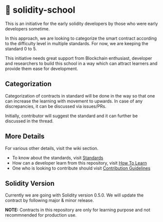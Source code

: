 # :school_satchel: solidity-school
This is an initiative for the early solidity developers by those who were early developers sometime.

In this approach, we are looking to categorize the smart contract according to the difficulty level in multiple standards. For now, we are keeping the standard 0 to 5.

This initiative needs great support from Blockchain enthusiast, developer and researchers to build this school in a way which can attract learners and provide them ease for development.

## Categorization
Categorization of contracts in standard will be done in the way so that one can increase the learning with movement to upwards. In case of any discrepancies, it can be discussed via issues/PRs. 

Initially, contributor will suggest the standard and it can further be discussed in the thread.

## More Details
For various other details, visit the wiki section.

* To know about the standards, visit [Standards](https://github.com/Aniket-Engg/solidity-school/wiki/Standards)
* How can a developer learn from this repository, visit [How To Learn](https://github.com/Aniket-Engg/solidity-school/wiki/How-to-learn)
* One who is looking to contribute should visit [Contribution Guidelines](https://github.com/Aniket-Engg/solidity-school/wiki/Contribution-Guidelines)

## Solidity Version
Currently we are going with Solidity version 0.5.0. We will update the contract by following major & minor release.

**NOTE:** Contracts in this repository are only for learning purpose and not recommnended for production use.
